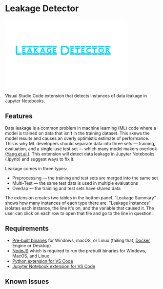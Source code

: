 # Leakage Detector

<img src="/media/images/LeakDetectorLogo2.3.png" alt="Leakage Detector Poster Logo" width="400"/>

Visual Studio Code extension that detects instances of data leakage in Jupyter Notebooks.

## Features

Data leakage is a common problem in machine learning (ML) code where a model is trained on data that isn't in the training dataset. This skews the model results and causes an overly optimistic estimate of performance. This is why ML developers should separate data into three sets — training, evaluation, and a single-use test set — which many model makers overlook [(Yang et al.)](https://dl.acm.org/doi/10.1145/3551349.3556918). This extension will detect data leakage in Jupyter Notebooks (.ipynb) and suggest ways to fix it.

Leakage comes in three types:
* Preprocessing — the training and test sets are merged into the same set
* Multi-Test — the same test data is used in multiple evaluations
* Overlap — the training and test sets have shared data

The extension creates two tables in the bottom panel. "Leakage Summary" shows how many instances of each type there are. "Leakage Instances" isolates each instance, the line it's on, and the variable that caused it. The user can click on each row to open that file and go to the line in question.

## Requirements

* [Pre-built binaries](https://leakage-detector.vercel.app/download) for Windows, macOS, or Linux (failing that, [Docker](https://www.docker.com/) Engine or Desktop)
* [NodeJS](https://nodejs.org/en/download) which is required to run the prebuilt binaries for Windows, MacOS, and Linux
* [Python extension for VS Code](https://marketplace.visualstudio.com/items?itemName=ms-python.python)
* [Jupyter Notebook extension for VS Code](https://marketplace.visualstudio.com/items?itemName=ms-toolsai.jupyter)

## Known Issues


